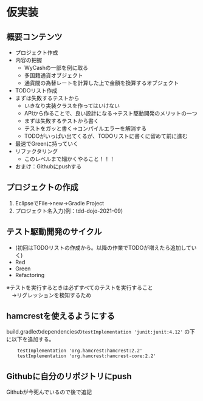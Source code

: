 # 仮実装
## 概要コンテンツ
- プロジェクト作成
- 内容の把握
  - WyCashの一部を例に取る
  - 多国籍通貨オブジェクト
  - 通貨間の為替レートを計算した上で金額を換算するオブジェクト
- TODOリスト作成
- まずは失敗するテストから
  - いきなり実装クラスを作ってはいけない
  - APIから作ることで、良い設計になる→テスト駆動開発のメリットの一つ
  - まずは失敗するテストから書く
  - テストをガッと書く→コンパイルエラーを解消する
  - TODOがいっぱい出てくるが、TODOリストに書くに留めて前に進む
- 最速でGreenに持っていく
- リファクタリング
  - このレベルまで細かくやること！！！
- おまけ：Githubにpushする


## プロジェクトの作成
1. EclipseでFile->new->Gradle Project
2. プロジェクト名入力(例：tdd-dojo-2021-09)

## テスト駆動開発のサイクル
- (初回はTODOリストの作成から。以降の作業でTODOが増えたら追加していく)
- Red
- Green
- Refactoring

※テストを実行するときは必ずすべてのテストを実行すること  
　→リグレッションを検知するため

## hamcrestを使えるようにする
build.gradleのdependenciesの`testImplementation 'junit:junit:4.12'` の下に以下を追加する。

```
    testImplementation 'org.hamcrest:hamcrest:2.2'
    testImplementation 'org.hamcrest:hamcrest-core:2.2'
```

## Githubに自分のリポジトリにpush
Githubが今死んでいるので後で追記